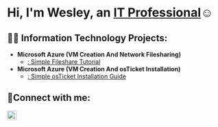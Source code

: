 <h1>Hi, I'm Wesley, an <a href="https://linkedin.com/in/wesley-rhoderick-3467a848">IT Professional</a>☺</h1>

<h2>👨‍💻 Information Technology Projects:</h2>

- <b>Microsoft Azure (VM Creation And Network Filesharing)</b>
  - [: Simple Fileshare Tutorial](https://github.com/wrhoderick/VM-Creation)
- <b>Microsoft Azure (VM Creation And osTicket Installation)</b>
  - [: Simple osTicket Installation Guide](https://github.com/wrhoderick/osTicket)
 
<h2>🤳Connect with me:</h2>

[<img align="left" alt="Wesley | LinkedIn" width="22px" src="https://cdn.jsdelivr.net/npm/simple-icons@v3/icons/linkedin.svg" />][linkedin]

[linkedin]: https://linkedin.com/in/wesley-rhoderick-3467a848
